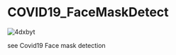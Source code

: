 # COVID19_FaceMaskDetect


![4dxbyt](https://user-images.githubusercontent.com/25726075/92301204-25a9ee00-ef7f-11ea-8157-5c253d1158bb.gif)





see Covid19 Face mask detection
